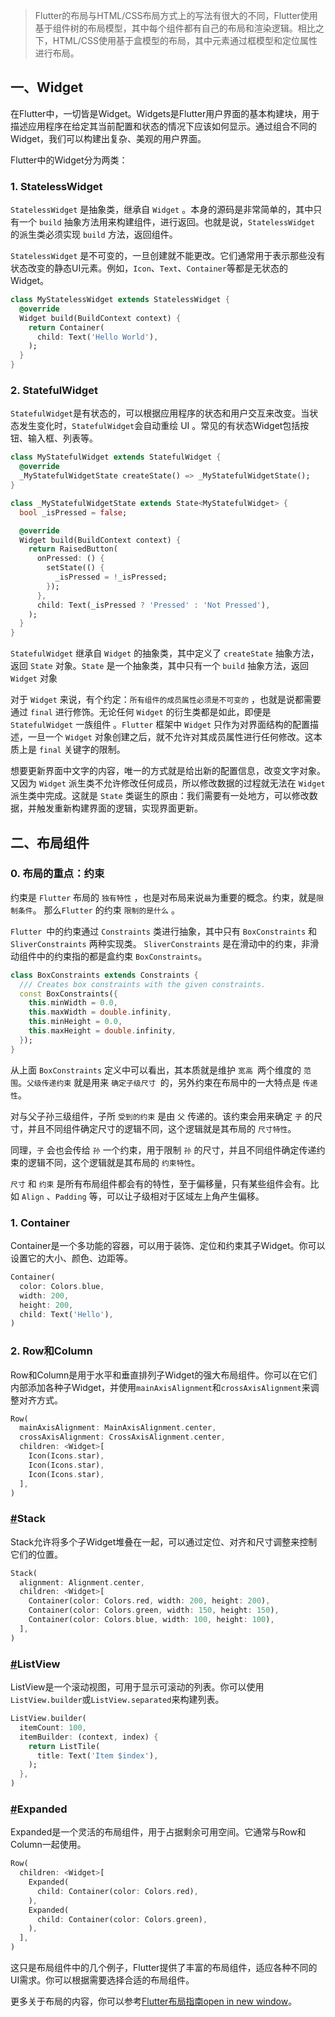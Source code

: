 > Flutter的布局与HTML/CSS布局方式上的写法有很大的不同，Flutter使用基于组件树的布局模型，其中每个组件都有自己的布局和渲染逻辑。相比之下，HTML/CSS使用基于盒模型的布局，其中元素通过框模型和定位属性进行布局。



## 一、Widget

在Flutter中，一切皆是Widget。Widgets是Flutter用户界面的基本构建块，用于描述应用程序在给定其当前配置和状态的情况下应该如何显示。通过组合不同的Widget，我们可以构建出复杂、美观的用户界面。

Flutter中的Widget分为两类：

### 1. StatelessWidget

`StatelessWidget` 是抽象类，继承自 `Widget` 。本身的源码是非常简单的，其中只有一个 `build` 抽象方法用来构建组件，进行返回。也就是说，`StatelessWidget` 的派生类必须实现 `build` 方法，返回组件。

`StatelessWidget` 是不可变的，一旦创建就不能更改。它们通常用于表示那些没有状态改变的静态UI元素。例如，`Icon`、`Text`、`Container`等都是无状态的Widget。

```dart
class MyStatelessWidget extends StatelessWidget {
  @override
  Widget build(BuildContext context) {
    return Container(
      child: Text('Hello World'),
    );
  }
}
```

### 2. StatefulWidget

`StatefulWidget`是有状态的，可以根据应用程序的状态和用户交互来改变。当状态发生变化时，`StatefulWidget`会自动重绘 UI 。常见的有状态Widget包括按钮、输入框、列表等。

```dart
class MyStatefulWidget extends StatefulWidget {
  @override
  _MyStatefulWidgetState createState() => _MyStatefulWidgetState();
}

class _MyStatefulWidgetState extends State<MyStatefulWidget> {
  bool _isPressed = false;

  @override
  Widget build(BuildContext context) {
    return RaisedButton(
      onPressed: () {
        setState(() {
          _isPressed = !_isPressed;
        });
      },
      child: Text(_isPressed ? 'Pressed' : 'Not Pressed'),
    );
  }
}
```

`StatefulWidget` 继承自 `Widget` 的抽象类，其中定义了 `createState` 抽象方法，返回 `State` 对象。`State` 是一个抽象类，其中只有一个 `build` 抽象方法，返回 `Widget` 对象

对于 `Widget` 来说，有个约定：`所有组件的成员属性必须是不可变的` ，也就是说都需要通过 `final` 进行修饰。无论任何 `Widget` 的衍生类都是如此，即便是 `StatefulWidget` 一族组件 。`Flutter` 框架中 `Widget` 只作为对界面结构的配置描述，一旦一个 `Widget` 对象创建之后，就不允许对其成员属性进行任何修改。这本质上是 `final` 关键字的限制。

想要更新界面中文字的内容，唯一的方式就是给出新的配置信息，改变文字对象。又因为 `Widget` 派生类不允许修改任何成员，所以修改数据的过程就无法在 `Widget` 派生类中完成。这就是 `State` 类诞生的原由：我们需要有一处地方，可以修改数据，并触发重新构建界面的逻辑，实现界面更新。



## 二、布局组件

### 0. 布局的重点：约束

约束是 `Flutter` 布局的 `独有特性` ，也是对布局来说`最`为重要的概念。约束，就是`限制条件`。 那么`Flutter` 的约束 `限制的是什么` 。

`Flutter `中的约束通过 `Constraints` 类进行抽象，其中只有 `BoxConstraints` 和 `SliverConstraints` 两种实现类。 `SliverConstraints` 是在滑动中的约束，非滑动组件中的约束指的都是盒约束 `BoxConstraints`。

```dart
class BoxConstraints extends Constraints {
  /// Creates box constraints with the given constraints.
  const BoxConstraints({
    this.minWidth = 0.0,
    this.maxWidth = double.infinity,
    this.minHeight = 0.0,
    this.maxHeight = double.infinity,
  });
}
```

从上面 `BoxConstraints` 定义中可以看出，其本质就是维护 `宽高 `两个维度的 `范围`。`父级传递约束` 就是用来 `确定子级尺寸 `的，另外约束在布局中的一大特点是 `传递性`。

对与父子孙三级组件，子所 `受到的约束` 是由 `父` 传递的。该约束会用来确定 `子` 的尺寸，并且不同组件确定尺寸的逻辑不同，这个逻辑就是其布局的 `尺寸特性`。

同理，`子` 会也会传给 `孙` 一个约束，用于限制 `孙` 的尺寸，并且不同组件确定传递约束的逻辑不同，这个逻辑就是其布局的 `约束特性`。

`尺寸` 和 `约束` 是所有布局组件都会有的特性，至于偏移量，只有某些组件会有。比如 `Align` 、`Padding` 等，可以让子级相对于区域左上角产生偏移。



### 1. Container

Container是一个多功能的容器，可以用于装饰、定位和约束其子Widget。你可以设置它的大小、颜色、边距等。

```dart
Container(
  color: Colors.blue,
  width: 200,
  height: 200,
  child: Text('Hello'),
)
```

### 2. Row和Column

Row和Column是用于水平和垂直排列子Widget的强大布局组件。你可以在它们内部添加各种子Widget，并使用`mainAxisAlignment`和`crossAxisAlignment`来调整对齐方式。

```dart
Row(
  mainAxisAlignment: MainAxisAlignment.center,
  crossAxisAlignment: CrossAxisAlignment.center,
  children: <Widget>[
    Icon(Icons.star),
    Icon(Icons.star),
    Icon(Icons.star),
  ],
)
```

### [#](https://www.coding-time.cn/dart/flutter/Widget.html#stack)**Stack**

Stack允许将多个子Widget堆叠在一起，可以通过定位、对齐和尺寸调整来控制它们的位置。

```dart
Stack(
  alignment: Alignment.center,
  children: <Widget>[
    Container(color: Colors.red, width: 200, height: 200),
    Container(color: Colors.green, width: 150, height: 150),
    Container(color: Colors.blue, width: 100, height: 100),
  ],
)
```

### [#](https://www.coding-time.cn/dart/flutter/Widget.html#listview)**ListView**

ListView是一个滚动视图，可用于显示可滚动的列表。你可以使用`ListView.builder`或`ListView.separated`来构建列表。

```dart
ListView.builder(
  itemCount: 100,
  itemBuilder: (context, index) {
    return ListTile(
      title: Text('Item $index'),
    );
  },
)
```

### [#](https://www.coding-time.cn/dart/flutter/Widget.html#expanded)**Expanded**

Expanded是一个灵活的布局组件，用于占据剩余可用空间。它通常与Row和Column一起使用。

```dart
Row(
  children: <Widget>[
    Expanded(
      child: Container(color: Colors.red),
    ),
    Expanded(
      child: Container(color: Colors.green),
    ),
  ],
)
```

这只是布局组件中的几个例子，Flutter提供了丰富的布局组件，适应各种不同的UI需求。你可以根据需要选择合适的布局组件。

更多关于布局的内容，你可以参考[Flutter布局指南open in new window](https://flutter.dev/docs/development/ui/layout)。

















